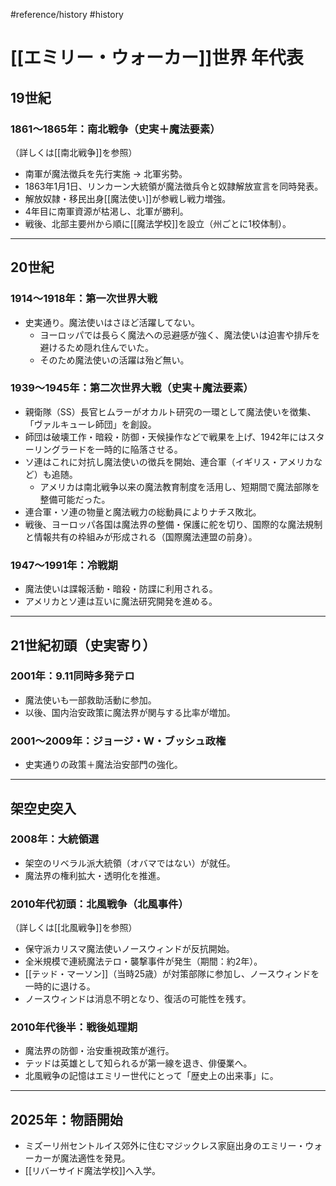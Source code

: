 #reference/history #history
# [[エミリー・ウォーカー]]世界 年代表

## 19世紀

### 1861〜1865年：南北戦争（史実＋魔法要素）
（詳しくは[[南北戦争]]を参照）
- 南軍が魔法徴兵を先行実施 → 北軍劣勢。
- 1863年1月1日、リンカーン大統領が魔法徴兵令と奴隷解放宣言を同時発表。
- 解放奴隷・移民出身[[魔法使い]]が参戦し戦力増強。
- 4年目に南軍資源が枯渇し、北軍が勝利。
- 戦後、北部主要州から順に[[魔法学校]]を設立（州ごとに1校体制）。

---

## 20世紀

### 1914〜1918年：第一次世界大戦
- 史実通り。魔法使いはさほど活躍してない。
	- ヨーロッパでは長らく魔法への忌避感が強く、魔法使いは迫害や排斥を避けるため隠れ住んでいた。
	- そのため魔法使いの活躍は殆ど無い。

### 1939〜1945年：第二次世界大戦（史実＋魔法要素）
- 親衛隊（SS）長官ヒムラーがオカルト研究の一環として魔法使いを徴集、「ヴァルキューレ師団」を創設。
- 師団は破壊工作・暗殺・防御・天候操作などで戦果を上げ、1942年にはスターリングラードを一時的に陥落させる。
- ソ連はこれに対抗し魔法使いの徴兵を開始、連合軍（イギリス・アメリカなど）も追随。
	- アメリカは南北戦争以来の魔法教育制度を活用し、短期間で魔法部隊を整備可能だった。
- 連合軍・ソ連の物量と魔法戦力の総動員によりナチス敗北。
- 戦後、ヨーロッパ各国は魔法界の整備・保護に舵を切り、国際的な魔法規制と情報共有の枠組みが形成される（国際魔法連盟の前身）。


### 1947〜1991年：冷戦期
- 魔法使いは諜報活動・暗殺・防諜に利用される。
- アメリカとソ連は互いに魔法研究開発を進める。

---

## 21世紀初頭（史実寄り）

### 2001年：9.11同時多発テロ
- 魔法使いも一部救助活動に参加。  
- 以後、国内治安政策に魔法界が関与する比率が増加。

### 2001〜2009年：ジョージ・W・ブッシュ政権
- 史実通りの政策＋魔法治安部門の強化。

---

## 架空史突入

### 2008年：大統領選
- 架空のリベラル派大統領（オバマではない）が就任。
- 魔法界の権利拡大・透明化を推進。

### 2010年代初頭：北風戦争（北風事件）
（詳しくは[[北風戦争]]を参照）
- 保守派カリスマ魔法使いノースウィンドが反抗開始。
- 全米規模で連続魔法テロ・襲撃事件が発生（期間：約2年）。
- [[テッド・マーソン]]（当時25歳）が対策部隊に参加し、ノースウィンドを一時的に退ける。
- ノースウィンドは消息不明となり、復活の可能性を残す。

### 2010年代後半：戦後処理期
- 魔法界の防御・治安重視政策が進行。
- テッドは英雄として知られるが第一線を退き、俳優業へ。
- 北風戦争の記憶はエミリー世代にとって「歴史上の出来事」に。

---

## 2025年：物語開始
- ミズーリ州セントルイス郊外に住むマジックレス家庭出身のエミリー・ウォーカーが魔法適性を発見。
- [[リバーサイド魔法学校]]へ入学。

